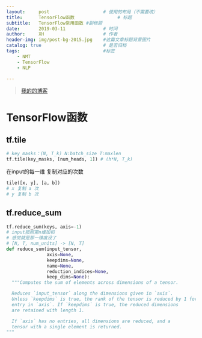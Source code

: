 ```yaml
---
layout:     post   				    # 使用的布局（不需要改）
title:      TensorFlow函数 				# 标题 
subtitle:   TensorFlow常用函数 #副标题
date:       2019-03-11 				# 时间
author:     XH 						# 作者
header-img: img/post-bg-2015.jpg 	#这篇文章标题背景图片
catalog: true 						# 是否归档
tags:								#标签
    - NMT
    - TensorFlow
    - NLP

---
```



> [我的的博客](https://xinghanzzy.github.io/)



# TensorFlow函数

## tf.tile

```python 
# key_masks：(N, T_k) N:batch_size T:maxlen
tf.tile(key_masks, [num_heads, 1]) # (h*N, T_k) 
```

在input的每一维 复制对应的次数

```python
tile([x, y], [a, b])
# x 复制 a 次
# y 复制 b 次
```



## tf.reduce_sum

```python 
tf.reduce_sum(keys, axis=-1)
# input按照第n维加和 
# 感觉就是那一维度没了
# [N, T, num_units] -> [N, T]
def reduce_sum(input_tensor,
               axis=None,
               keepdims=None,
               name=None,
               reduction_indices=None,
               keep_dims=None):
  """Computes the sum of elements across dimensions of a tensor.

  Reduces `input_tensor` along the dimensions given in `axis`.
  Unless `keepdims` is true, the rank of the tensor is reduced by 1 for each
  entry in `axis`. If `keepdims` is true, the reduced dimensions
  are retained with length 1.

  If `axis` has no entries, all dimensions are reduced, and a
  tensor with a single element is returned.
"""
```

